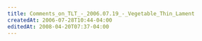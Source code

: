 ```yaml
---
title: Comments_on_TLT_-_2006.07.19_-_Vegetable_Thin_Lament
createdAt: 2006-07-28T10:44-04:00
editedAt: 2008-04-20T07:37-04:00
---
```




